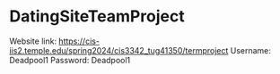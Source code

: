 # DatingSiteTeamProject

Website link: https://cis-iis2.temple.edu/spring2024/cis3342_tug41350/termproject
Username: Deadpool1
Password: Deadpool1

